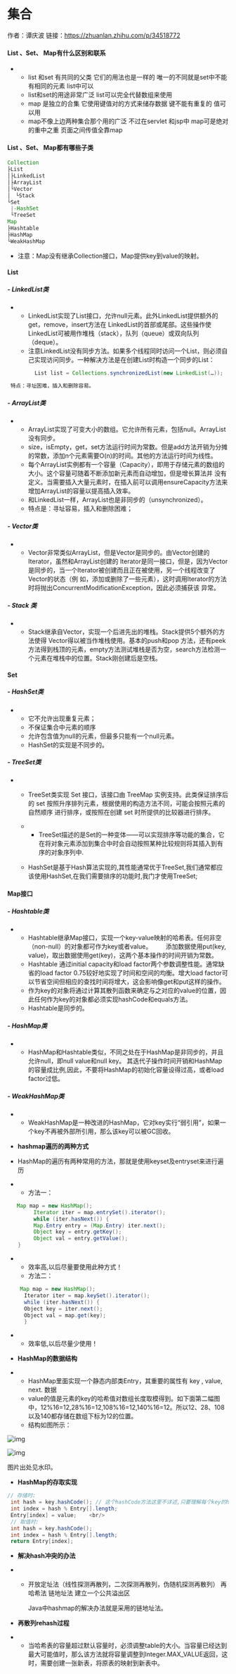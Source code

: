 # 集合



作者：谭庆波
链接：https://zhuanlan.zhihu.com/p/34518772



#### List 、Set、 Map有什么区别和联系

-   -   list 和set 有共同的父类 它们的用法也是一样的 唯一的不同就是set中不能有相同的元素 list中可以
    -   list和set的用途非常广泛 list可以完全代替数组来使用
    -   map 是独立的合集 它使用键值对的方式来储存数据 键不能有重复的 值可以用
    -   map不像上边两种集合那个用的广泛 不过在servlet 和jsp中 map可是绝对的重中之重 页面之间传值全靠map



#### List 、Set、 Map都有哪些子类

```java
Collection
├List
│├LinkedList
│├ArrayList
│└Vector
│　└Stack
└Set
 |-HashSet
 └TreeSet        
Map
├Hashtable
├HashMap
└WeakHashMap
```

-   注意：Map没有继承Collection接口，Map提供key到value的映射。

#### **List**

##### -   **LinkedList类**

-   -   LinkedList实现了List接口，允许null元素。此外LinkedList提供额外的get，remove，insert方法在 LinkedList的首部或尾部。这些操作使LinkedList可被用作堆栈（stack），队列（queue）或双向队列（deque）。
    -   注意LinkedList没有同步方法。如果多个线程同时访问一个List，则必须自己实现访问同步。一种解决方法是在创建List时构造一个同步的List：



```java
　　 　 　List list = Collections.synchronizedList(new LinkedList(…));

 特点：寻址困难，插入和删除容易。
```

##### -    **ArrayList类**

-   -   ArrayList实现了可变大小的数组。它允许所有元素，包括null。ArrayList没有同步。
    -   size，isEmpty，get，set方法运行时间为常数。但是add方法开销为分摊的常数，添加n个元素需要O(n)的时间。其他的方法运行时间为线性。
    -   每个ArrayList实例都有一个容量（Capacity），即用于存储元素的数组的大小。这个容量可随着不断添加新元素而自动增加，但是增长算法并 没有定义。当需要插入大量元素时，在插入前可以调用ensureCapacity方法来增加ArrayList的容量以提高插入效率。
    -   和LinkedList一样，ArrayList也是非同步的（unsynchronized）。
    -   特点是：寻址容易，插入和删除困难；



##### -   **Vector类**

-   -   Vector非常类似ArrayList，但是Vector是同步的。由Vector创建的Iterator，虽然和ArrayList创建的 Iterator是同一接口，但是，因为Vector是同步的，当一个Iterator被创建而且正在被使用，另一个线程改变了Vector的状态（例 如，添加或删除了一些元素），这时调用Iterator的方法时将抛出ConcurrentModificationException，因此必须捕获该 异常。



##### -   **Stack 类**

-   -   Stack继承自Vector，实现一个后进先出的堆栈。Stack提供5个额外的方法使得 Vector得以被当作堆栈使用。基本的push和pop 方法，还有peek方法得到栈顶的元素，empty方法测试堆栈是否为空，search方法检测一个元素在堆栈中的位置。Stack刚创建后是空栈。



#### Set

##### -   **HashSet类**

-   -   它不允许出现重复元素；
    -   不保证集合中元素的顺序
    -   允许包含值为null的元素，但最多只能有一个null元素。
    -   HashSet的实现是不同步的。



##### -   **TreeSet类**

-   -   TreeSet类实现 Set 接口，该接口由 TreeMap 实例支持。此类保证排序后的 set 按照升序排列元素，根据使用的构造方法不同，可能会按照元素的自然顺序 进行排序，或按照在创建 set 时所提供的比较器进行排序。

    -   -   TreeSet描述的是Set的一种变体——可以实现排序等功能的集合，它在将对象元素添加到集合中时会自动按照某种比较规则将其插入到有序的对象序列中.

    -   HashSet是基于Hash算法实现的,其性能通常优于TreeSet,我们通常都应该使用HashSet,在我们需要排序的功能时,我门才使用TreeSet;



####  Map接口

##### -   **Hashtable类**

-   -   Hashtable继承Map接口，实现一个key-value映射的哈希表。任何非空（non-null）的对象都可作为key或者value。
        　　添加数据使用put(key, value)，取出数据使用get(key)，这两个基本操作的时间开销为常数。
    -   Hashtable 通过initial capacity和load factor两个参数调整性能。通常缺省的load factor 0.75较好地实现了时间和空间的均衡。增大load factor可以节省空间但相应的查找时间将增大，这会影响像get和put这样的操作。
    -   作为key的对象将通过计算其散列函数来确定与之对应的value的位置，因此任何作为key的对象都必须实现hashCode和equals方法。
    -   Hashtable是同步的。



##### -   **HashMap类**

-   -   HashMap和Hashtable类似，不同之处在于HashMap是非同步的，并且允许null，即null value和null key。
        其迭代子操作时间开销和HashMap 的容量成比例,因此，不要将HashMap的初始化容量设得过高，或者load factor过低。

##### -   **WeakHashMap类**

-   -   WeakHashMap是一种改进的HashMap，它对key实行“弱引用”，如果一个key不再被外部所引用，那么该key可以被GC回收。



-   **hashmap遍历的两种方式**

-   HashMap的遍历有两种常用的方法，那就是使用keyset及entryset来进行遍历

-   -   方法一：

```java
   Map map = new HashMap();
　　     Iterator iter = map.entrySet().iterator();
　　     while (iter.hasNext()) {
　　     Map.Entry entry = (Map.Entry) iter.next();
　　     Object key = entry.getKey();
　　     Object val = entry.getValue();
　　}
```

-   -   效率高,以后尽量要使用此种方式！
    -   方法二：

```java
    Map map = new HashMap();
  　　Iterator iter = map.keySet().iterator();
  　　while (iter.hasNext()) {
  　　Object key = iter.next();
  　　Object val = map.get(key);
  　　}
```

-   -   效率低,以后尽量少使用！

-   **HashMap的数据结构**

-   -   HashMap里面实现一个静态内部类Entry，其重要的属性有 key , value, next.
        数据
    -   value的值是元素的key的哈希值对数组长度取模得到。如下面第二幅图中，12%16=12,28%16=12,108%16=12,140%16=12。所以12、28、108以及140都存储在数组下标为12的位置。
    -   结构如图所示：

![img](images/%E9%9B%86%E5%90%88/v2-2e833fa90f58c493a3e5a0d122ea143e_b.jpg)

![img](images/%E9%9B%86%E5%90%88/v2-2f359d95bb4e4013eaf1185372e99807_b.jpg)

图片出处见水印。



-   **HashMap的存取实现**

```java
// 存储时:
 int hash = key.hashCode(); // 这个hashCode方法这里不详述,只要理解每个key的hash是一个固定的int值
 int index = hash % Entry[].length;
 Entry[index] = value;    <br/>        
 // 取值时:
 int hash = key.hashCode();
 int index = hash % Entry[].length;
 return Entry[index];
```

-   **解决hash冲突的办法**

-   -   开放定址法（线性探测再散列，二次探测再散列，伪随机探测再散列）
        再哈希法
        链地址法
        建立一个公共溢出区

        Java中hashmap的解决办法就是采用的链地址法。



-   **再散列rehash过程**

-   -   当哈希表的容量超过默认容量时，必须调整table的大小。当容量已经达到最大可能值时，那么该方法就将容量调整到Integer.MAX_VALUE返回，这时，需要创建一张新表，将原表的映射到新表中。